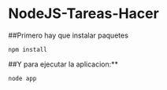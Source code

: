 # NodeJS-Tareas-Hacer

##Primero hay que instalar paquetes



`npm install`

##Y para ejecutar la aplicacion:**

`node app`
